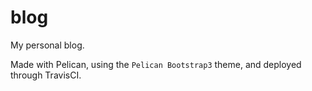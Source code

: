 # blog
My personal blog.

Made with Pelican, using the `Pelican Bootstrap3` theme, and deployed through TravisCI.

